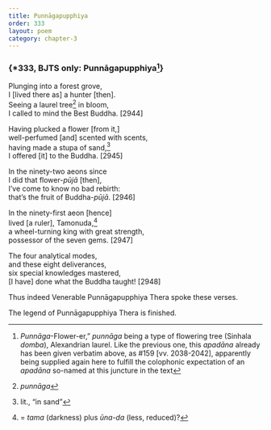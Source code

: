 ```yaml
---
title: Punnāgapupphiya
order: 333
layout: poem
category: chapter-3
---
```


### {\*333, BJTS only: Punnāgapupphiya[^1]}

Plunging into a forest grove,  
I \[lived there as\] a hunter \[then\].  
Seeing a laurel tree[^2] in bloom,  
I called to mind the Best Buddha. \[2944\]

Having plucked a flower \[from it,\]  
well-perfumed \[and\] scented with scents,  
having made a stupa of sand,[^3]  
I offered \[it\] to the Buddha. \[2945\]

In the ninety-two aeons since  
I did that flower-*pūjā* \[then\],  
I’ve come to know no bad rebirth:  
that’s the fruit of Buddha-*pūjā*. \[2946\]

In the ninety-first aeon \[hence\]  
lived \[a ruler\], Tamonuda,[^4]  
a wheel-turning king with great strength,  
possessor of the seven gems. \[2947\]

The four analytical modes,  
and these eight deliverances,  
six special knowledges mastered,  
\[I have\] done what the Buddha taught! \[2948\]

Thus indeed Venerable Punnāgapupphiya Thera spoke these verses.

The legend of Punnāgapupphiya Thera is finished.

[^1]: *Punnāga*-Flower-er,” *punnāga* being a type of flowering tree (Sinhala *domba*), Alexandrian laurel. Like the previous one, this *apadāna* already has been given verbatim above, as \#159 \[vv. 2038-2042\], apparently being supplied again here to fulfill the colophonic expectation of an *apadāna* so-named at this juncture in the text

[^2]: *punnāga*

[^3]: lit., “in sand”

[^4]: = *tama* (darkness) plus *ūna-da* (less, reduced)?
